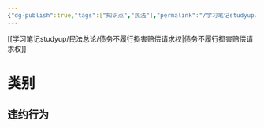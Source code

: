 ```yaml
---
{"dg-publish":true,"tags":["知识点","民法"],"permalink":"/学习笔记studyup/民法总论/债务不履行行为/","dgPassFrontmatter":true,"created":"2024-11-14T08:24:18.261+08:00","updated":"2024-11-14T08:29:00.464+08:00"}
---
```


[[学习笔记studyup/民法总论/债务不履行损害赔偿请求权\|债务不履行损害赔偿请求权]]
# 类别
## 违约行为
